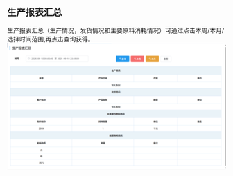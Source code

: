 ## 生产报表汇总
生产报表汇总（生产情况，发货情况和主要原料消耗情况）可通过点击<kbd>本周</kbd>/<kbd>本月</kbd>/选择时间范围,再点击<kbd>查询</kbd>获得。
![图片](../../.vuepress/public/images/production/excel.png) 